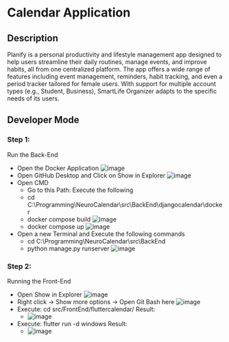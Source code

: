 # Calendar Application

## Description
Planify is a personal productivity and lifestyle management app designed to help users streamline their daily routines, manage events, and improve habits, all from one centralized platform. The app offers a wide range of features including event management, reminders, habit tracking, and even a period tracker tailored for female users. With support for multiple account types (e.g., Student, Business), SmartLife Organizer adapts to the specific needs of its users.


## Developer Mode
### Step 1:
Run the Back-End
- Open the Docker Application 
![image](https://github.com/user-attachments/assets/c1d4333a-a3fa-4ad7-a544-7e11942df459)
- Open GitHub Desktop and Click on Show in Explorer
![image](https://github.com/user-attachments/assets/4dd4c2be-3ad6-4bad-8029-9fc4c46f2c36)
- Open CMD
  - Go to this Path: Execute the following
  - cd C:\Programming\NeuroCalendar\src\BackEnd\djangocalendar\docker
  - docker compose build
    ![image](https://github.com/user-attachments/assets/67b023ef-75a1-47ce-901c-5a588c6401c7)
  - docker compose up
    ![image](https://github.com/user-attachments/assets/060275c5-908c-4c4d-b09d-fba18192156d)
- Open a new Terminal and Execute the following commands
  - cd C:\Programming\NeuroCalendar\src\BackEnd
  - python manage.py runserver
    ![image](https://github.com/user-attachments/assets/6d11828a-2843-438c-8b1c-1f01f5a04e09)


### Step 2:
Running the Front-End
- Open Show in Explorer
  ![image](https://github.com/user-attachments/assets/598825c1-5425-4cfc-98d7-9a3ffb1cf6ae)
- Right click → Show more options  → Open Git Bash here
  ![image](https://github.com/user-attachments/assets/69594d82-e61f-41da-af5a-8c2f36ed8fcb)
- Execute:  cd src/FrontEnd/fluttercalendar/
  Result:
  - ![image](https://github.com/user-attachments/assets/22270187-bee4-4cbd-a0b9-7be7db722042)
- Execute: flutter run -d windows
  Result:
  - ![image](https://github.com/user-attachments/assets/298fdaa8-7915-4115-83a0-08e692da5ab5)
